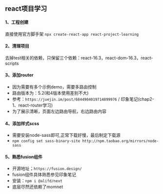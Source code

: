## react项目学习
#### 1、工程创建
直接使用官方脚手架 `npx create-react-app react-project-learning`

#### 2、清理项目
去掉test相关的依赖，只保留三个依赖：react-16.3，react-dom-16.3，react-scripts

#### 3、添加router
+ 因为需要有多个示例demo，需要多路由控制
+ 路由版本为：5.2(和4版本使用差别不大)
+ 参考：`https://juejin.im/post/6844904019714899976` / 印象笔记(chap2-1、react-router学习)
+ 为了展示清晰，页面左边路由导航，右边路由内容

#### 4、添加样式scss
+ 需要安装node-sass即可,正常下载好慢，最后制定下载源
+ `npm config set sass-binary-site http://npm.taobao.org/mirrors/node-sass`

#### 5、熟悉fusion组件
+ 开源地址；`https://fusion.design/`
+ fusion组件具体熟悉参见印象笔记
+ 安装：`npm i @alifd/next`
+ 底层尽然还依赖了momnet

